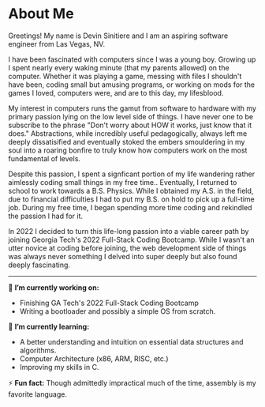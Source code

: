 # About Me #

Greetings! My name is Devin Sinitiere and I am an aspiring software engineer from Las Vegas, NV. 

I have been fascinated with computers since I was a young boy. Growing up I spent
nearly every waking minute (that my parents allowed) on the computer. Whether it
was playing a game, messing with files I shouldn't have been, coding small
but amusing programs, or working on mods for the games I loved, computers were,
and are to this day, my lifesblood.

My interest in computers runs the gamut from software to hardware with
my primary passion lying on the low level side of things. I have never one to be subscribe to the phrase "Don't worry about HOW it works, just know that it does." Abstractions, while incredibly useful pedagogically, always left me deeply dissatisified and eventually stoked the embers smouldering in my soul  into a roaring bonfire to truly know how computers work on the most fundamental of levels.

Despite this passion, I spent a signficant portion of my life wandering rather aimlessly coding small things in my free time.. Eventually, I returned to school to work towards a B.S. Physics. While I obtained my A.S. in the field, due to financial difficulties I had to put my B.S. on hold to pick up a full-time job. During my free time, I began spending more time coding and rekindled the passion I had for it.

In 2022 I decided to turn this life-long passion into a viable career path by joining Georgia Tech's 2022 Full-Stack Coding Bootcamp. While I wasn't an utter novice at coding before joining, the web development side of things was always never something I delved into super deeply but also found deeply fascinating.

---

🔭 **I’m currently working on:** 
* Finishing GA Tech's 2022 Full-Stack Coding Bootcamp
* Writing a bootloader and possibly a simple OS from scratch.

🌱 **I’m currently learning:**

* A better understanding and intuition on essential data structures and algorithms.
* Computer Architecture (x86, ARM, RISC, etc.)
* Improving my skills in C.


⚡ **Fun fact:** Though admittedly impractical much of the time, assembly is my favorite language.
<!--
**Chromodyne/Chromodyne** is a ✨ _special_ ✨ repository because its `README.md` (this file) appears on your GitHub profile.

Here are some ideas to get you started:

- 🔭 I’m currently working on ...
- 🌱 I’m currently learning ...
- 👯 I’m looking to collaborate on ...
- 🤔 I’m looking for help with ...
- 💬 Ask me about ...
- 📫 How to reach me: ...
- 😄 Pronouns: ...
- ⚡ Fun fact: ...
-->

